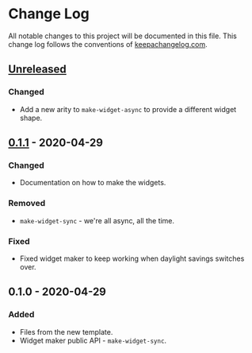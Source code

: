 # Change Log
All notable changes to this project will be documented in this file. This change log follows the conventions of [keepachangelog.com](http://keepachangelog.com/).

## [Unreleased]
### Changed
- Add a new arity to `make-widget-async` to provide a different widget shape.

## [0.1.1] - 2020-04-29
### Changed
- Documentation on how to make the widgets.

### Removed
- `make-widget-sync` - we're all async, all the time.

### Fixed
- Fixed widget maker to keep working when daylight savings switches over.

## 0.1.0 - 2020-04-29
### Added
- Files from the new template.
- Widget maker public API - `make-widget-sync`.

[Unreleased]: https://github.com/your-name/ecommerce/compare/0.1.1...HEAD
[0.1.1]: https://github.com/your-name/ecommerce/compare/0.1.0...0.1.1
